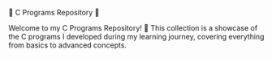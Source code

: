 🌟 C Programs Repository 🚀



Welcome to my C Programs Repository! 🎉 This collection is a showcase of the C programs I developed during my learning journey, covering everything from basics to advanced concepts.
